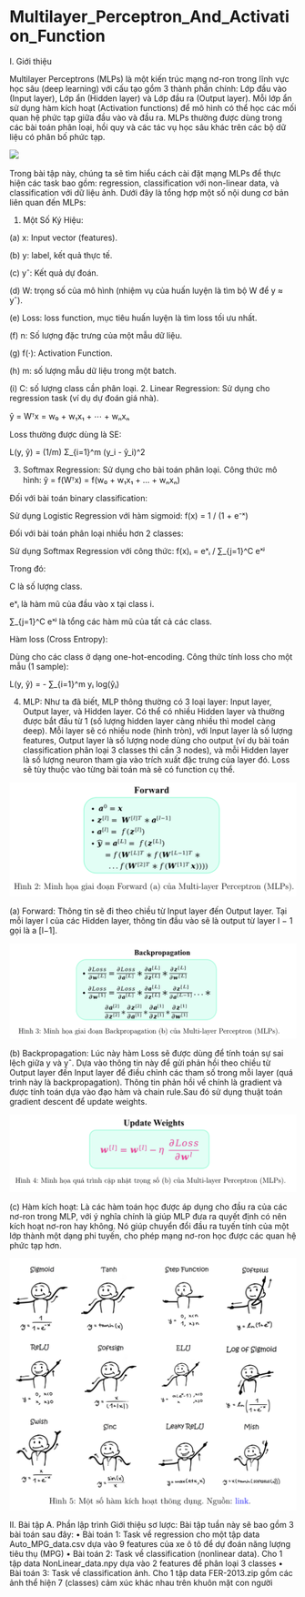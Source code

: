 # Multilayer_Perceptron_And_Activation_Function
I. Giới thiệu

Multilayer Perceptrons (MLPs) là một kiến trúc mạng nơ-ron trong lĩnh vực học sâu (deep
learning) với cấu tạo gồm 3 thành phần chính: Lớp đầu vào (Input layer), Lớp ẩn (Hidden layer)
và Lớp đầu ra (Output layer). Mỗi lớp ẩn sử dụng hàm kích hoạt (Activation functions) để mô
hình có thể học các mối quan hệ phức tạp giữa đầu vào và đầu ra. MLPs thường được dùng
trong các bài toán phân loại, hồi quy và các tác vụ học sâu khác trên các bộ dữ liệu có phân bố
phức tạp.

![ ](Kiến_trúc_các_lớp_MLPs.png)

Trong bài tập này, chúng ta sẽ tìm hiểu cách cài đặt mạng MLPs để thực hiện các task bao
gồm: regression, classification với non-linear data, và classification với dữ liệu ảnh. Dưới đây là
tổng hợp một số nội dung cơ bản liên quan đến MLPs:

1. Một Số Ký Hiệu:

(a) x: Input vector (features).

(b) y: label, kết quả thực tế.

(c) yˆ: Kết quả dự đoán.

(d) W: trọng số của mô hình (nhiệm vụ của huấn luyện là tìm bộ W để y ≈ yˆ).

(e) Loss: loss function, mục tiêu huấn luyện là tìm loss tối ưu nhất.

(f) n: Số lượng đặc trưng của một mẫu dữ liệu.

(g) f(·): Activation Function.

(h) m: số lượng mẫu dữ liệu trong một batch.

(i) C: số lượng class cần phân loại.
2. Linear Regression: Sử dụng cho regression task (ví dụ dự đoán giá nhà).

ŷ = Wᵀx = w₀ + w₁x₁ + ⋯ + wₙxₙ

Loss thường được dùng là SE:

L(y, ŷ) = (1/m) Σ_{i=1}^m (y_i - ŷ_i)^2

3. Softmax Regression: Sử dụng cho bài toán phân loại.
Công thức mô hình:
ŷ = f(Wᵀx) = f(w₀ + w₁x₁ + … + wₙxₙ)

Đối với bài toán binary classification:

Sử dụng Logistic Regression với hàm sigmoid:
f(x) = 1 / (1 + e⁻ˣ)

Đối với bài toán phân loại nhiều hơn 2 classes:

Sử dụng Softmax Regression với công thức:
f(x)ᵢ = eˣᵢ / ∑_{j=1}^C eˣʲ

Trong đó:

C là số lượng class.

eˣᵢ là hàm mũ của đầu vào x tại class i.

∑_{j=1}^C eˣʲ là tổng các hàm mũ của tất cả các class.

Hàm loss (Cross Entropy):

Dùng cho các class ở dạng one-hot-encoding. Công thức tính loss cho một mẫu (1 sample):

L(y, ŷ) = - ∑_{i=1}^m yᵢ log(ŷᵢ)

4. MLP: Như ta đã biết, MLP thông thường có 3 loại layer: Input layer, Output layer, và
Hidden layer. Có thể có nhiều Hidden layer và thường được bắt đầu từ 1 (số lượng hidden
layer càng nhiều thì model càng deep). Mỗi layer sẽ có nhiều node (hình tròn), với Input
layer là số lượng features, Output layer là số lượng node dùng cho output (ví dụ bài toán
classification phân loại 3 classes thì cần 3 nodes), và mỗi Hidden layer là số lượng neuron
tham gia vào trích xuất đặc trưng của layer đó. Loss sẽ tùy thuộc vào từng bài toán mà sẽ
có function cụ thể.

![ ](Forward_MLP.png)

(a) Forward: Thông tin sẽ đi theo chiều từ Input layer đến Output layer. Tại mỗi layer
l của các Hidden layer, thông tin đầu vào sẽ là output từ layer l − 1 gọi là a
[l−1].

![ ](Backpropagation_MLP.png)

(b) Backpropagation: Lúc này hàm Loss sẽ được dùng để tính toán sự sai lệch giữa y
và yˆ. Dựa vào thông tin này để gửi phản hồi theo chiều từ Output layer đến Input
layer để điều chỉnh các tham số trong mỗi layer (quá trình này là backpropagation).
Thông tin phản hồi về chính là gradient và được tính toán dựa vào đạo hàm và chain
rule.Sau đó sử dụng thuật toán gradient descent để update weights.

![ ](Update_weights.png)

(c) Hàm kích hoạt: Là các hàm toán học được áp dụng cho đầu ra của các nơ-ron trong
MLP, với ý nghĩa chính là giúp MLP đưa ra quyết định có nên kích hoạt nơ-ron hay
không. Nó giúp chuyển đổi đầu ra tuyến tính của một lớp thành một dạng phi tuyến,
cho phép mạng nơ-ron học được các quan hệ phức tạp hơn.

![ ](Activation_function.png)

II. Bài tập
A. Phần lập trình
Giới thiệu sơ lược: Bài tập tuần này sẽ bao gồm 3 bài toán sau đây:
• Bài toán 1: Task về regression cho một tập data Auto_MPG_data.csv dựa vào 9
features của xe ô tô để dự đoán năng lượng tiêu thụ (MPG)
• Bài toán 2: Task về classification (nonlinear data). Cho 1 tập data NonLinear_data.npy
dựa vào 2 features để phân loại 3 classes
• Bài toán 3: Task về classification ảnh. Cho 1 tập data FER-2013.zip gồm các ảnh thể
hiện 7 (classes) cảm xúc khác nhau trên khuôn mặt con người
